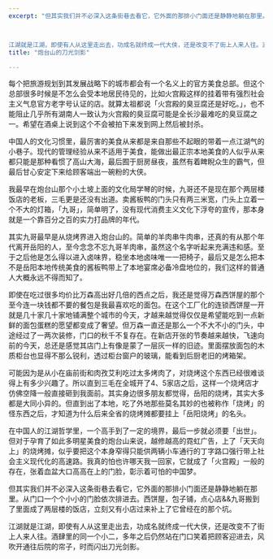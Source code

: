 ```yaml
---
excerpt: "但其实我们并不必深入这条街巷去看它，它外面的那排小门面还是静静地躺在那里。从门口一个个小小的门脸依次排进去。西饼屋，包子铺，点心店&&九哥搬到了里面成了两层楼的饭店，立刻又有小店过来补上了它曾经在的那个坑。



江湖就是江湖，即使有人从这里走出去，功成名就终成一代大侠，还是改变不了街上人来人往。酒肆里的同一个小二，多年之后仍然站在门口笑着把顾客迎进去，风吹开通往后院的帘子，时而闪出刀光剑影。"
title: "炮台山的刀光剑影"

---
```




每个把旅游规划到其发展战略下的城市都会有一个名义上的官方美食总部。但这个总部很多时候是不怎么会受本地居民待见的，比如火宫殿这样的挂着带有强烈社会主义气息官方老字号认证的店。就算太祖都说「火宫殿的臭豆腐还是好吃。」，也不能阻止几乎所有湖南人一致认为火宫殿的臭豆腐可能是全长沙最难吃的臭豆腐之一。希望在酒桌上说到这个不会被拍下来发到网上然后被封杀。

中国人的文化习惯里，最厉害的美食从来都是来自那些不起眼的带着一点江湖气的小巷子。现代的管理经验从来不适用于美食，能做出最正宗本地美食的人似乎从来都只能是那种看惯了高山大海，最后囿于厨房昼夜，虽然有着睥睨众生的霸气，但最后甘心安定下来给顾客端出一碗粉的大侠。

我最早在炮台山那个小土坡上面的文化局学琴的时候，九哥还不是现在那个两层楼饭店的老板，三毛更是还没有出道。卖酱板鸭的门头只有两三米宽，门头上立着一个不大的灯箱，「九哥」，简单明了，没有现代消费主义文化下浮夸的宣传，那本身就是一个靠百分之百的实力打品牌的年代。

其实九哥最早是从烧烤界进入炮台山的。简单的羊肉串牛肉串，还真的有从那个年代离开岳阳的人，至今念念不忘九哥羊肉串，虽然这个名字听起来充满违和感。至于之后他是怎么得以进入卤味界，稳坐本地卤味唯一一把椅子，最后又是怎么把本不是岳阳本地传统美食的酱板鸭带上了本地宴席必备冷盘地位的，我们这样的普通人大概永远不得而知了。

即使在吃过很多均价比万森高出好几倍的西点之后，我还是觉得万森西饼屋的那个至今连一块钱都不要的餐包是我最喜欢吃的面包。在这个工厂化的连锁西饼屋一开就是几十家几十家地铺满整个城市的今天，才越来越觉得仅仅是希望能吃到一点新鲜的面包蛋糕的愿望都变成了奢望。但万森一直还是那么一个不大不小的门头，中途经过了一两次装修，门口的秋千不复存在。在新店开张的节奏越来越快，飞速向前的今天，总还是感觉其店门上有像是蒙了一层灰一样的旧迹。里面摆放面包的木质柜台也显得不那么锐利，透过柜台窗户的玻璃，能看到后厨老旧的烤箱架。

可能因为是从小在庙前街和肉孜艾利吃过太多烤肉了，对烧烤这个东西已经很难谈得上有多少兴趣了。所以直到三毛在全城开了4、5家店之后，这样一个烧烤店才仿佛空降一般直接砸到我面前。其实身边很多朋友都觉得，岳阳的烧烤，其实大多都是大同小异的。但直到出了本地，吃了外地那些莫名其妙的也被称作「烧烤」的怪东西之后，才知道为什么后来全省的烧烤摊都要挂上「岳阳烧烤」的名头。

在中国人的江湖哲学里，一个高手到了一定的境界，最后一步就必须要「出世」。但对于孕育了如此多明星美食的炮台山来说，越修越高的霓虹广告，上了「天天向上」的烧烤摊，似乎要把这个本身窄得只能供两辆小车通行的丁字路口强行带上社会主义现代化的高速路。我真的怕也许哪天我一回家，它就成了「火宫殿」一般的存在，张着血盆大口高高在上的门脸，彰示着可怕的中国梦。

但其实我们并不必深入这条街巷去看它，它外面的那排小门面还是静静地躺在那里。从门口一个个小小的门脸依次排进去。西饼屋，包子铺，点心店&&九哥搬到了里面成了两层楼的饭店，立刻又有小店过来补上了它曾经在的那个坑。

江湖就是江湖，即使有人从这里走出去，功成名就终成一代大侠，还是改变不了街上人来人往。酒肆里的同一个小二，多年之后仍然站在门口笑着把顾客迎进去，风吹开通往后院的帘子，时而闪出刀光剑影。